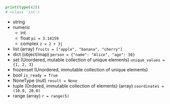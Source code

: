 ```python
print(type(42))
# <class 'int'>
```

- string
- numeric
  - int
  - float `pi = 3.14159`
  - complex `z = 2 + 3j`
- list (array) `fruits = ["apple", "banana", "cherry"]`
- dict (object/map) `person = {"name": "Alice", "age": 30}`
- set (Unordered, mutable collection of unique elements) `unique_values = {1, 2, 3}`
- frozenset (Unordered, immutable collection of unique elements)
- bool `is_ready = True`
- NoneType (null) `result = None`
- tuple (Ordered, immutable collection of elements) (array) `coordinates = (10.0, 20.0)`
- range (array) `r = range(5)`

